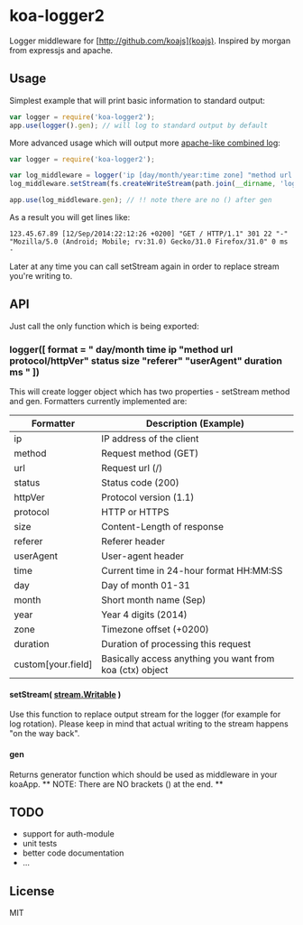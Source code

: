 koa-logger2
===========

Logger middleware for [http://github.com/koajs](koajs). Inspired by morgan from expressjs and apache.

Usage
-----

Simplest example that will print basic information to standard output:

```javascript
var logger = require('koa-logger2');
app.use(logger().gen); // will log to standard output by default
```

More advanced usage which will output more [apache-like combined log](http://httpd.apache.org/docs/current/logs.html#accesslog):

```javascript
var logger = require('koa-logger2');

var log_middleware = logger('ip [day/month/year:time zone] "method url protocol/httpVer" status size "referer" "userAgent" duration ms custom[unpacked]');
log_middleware.setStream(fs.createWriteStream(path.join(__dirname, 'logs/2014-09.log'), { flags: 'a' }));

app.use(log_middleware.gen); // !! note there are no () after gen
```

As a result you will get lines like:

```
123.45.67.89 [12/Sep/2014:22:12:26 +0200] "GET / HTTP/1.1" 301 22 "-" "Mozilla/5.0 (Android; Mobile; rv:31.0) Gecko/31.0 Firefox/31.0" 0 ms -
```

Later at any time you can call setStream again in order to replace stream you're writing to.

API
---

Just call the only function which is being exported:

### logger([ format = " day/month time ip "method url protocol/httpVer" status size "referer" "userAgent" duration ms " ])

This will create logger object which has two properties - setStream method and gen. Formatters currently implemented are:

| Formatter | Description (Example)
| --------- | ---------------------
| ip        | IP address of the client
| method    | Request method (GET)
| url       | Request url (/)
| status    | Status code (200)
| httpVer   | Protocol version (1.1)
| protocol  | HTTP or HTTPS
| size      | Content-Length of response
| referer   | Referer header
| userAgent | User-agent header
| time      | Current time in 24-hour format HH:MM:SS
| day       | Day of month 01-31
| month     | Short month name (Sep)
| year      | Year 4 digits (2014)
| zone      | Timezone offset (+0200)
| duration  | Duration of processing this request
| custom[your.field] | Basically access anything you want from koa (ctx) object

#### setStream( [stream.Writable](http://nodejs.org/api/stream.html#stream_class_stream_writable) )

Use this function to replace output stream for the logger (for example for log rotation). Please keep in mind that actual writing to the stream happens "on the way back".

#### gen

Returns generator function which should be used as middleware in your koaApp.
** NOTE: There are NO brackets () at the end. **


TODO
----

* support for auth-module
* unit tests
* better code documentation
* ...

License
-------

MIT
